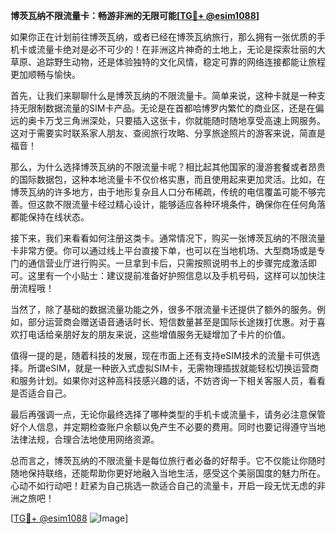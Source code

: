 **博茨瓦纳不限流量卡：畅游非洲的无限可能[[TG💪+ @esim1088](https://t.me/s/esim1088)]**

如果你正在计划前往博茨瓦纳，或者已经在博茨瓦纳旅行，那么拥有一张优质的手机卡或流量卡绝对是必不可少的！在非洲这片神奇的土地上，无论是探索壮丽的大草原、追踪野生动物，还是体验独特的文化风情，稳定可靠的网络连接都能让旅程更加顺畅与愉快。

首先，让我们来聊聊什么是博茨瓦纳的不限流量卡。简单来说，这种卡就是一种支持无限制数据流量的SIM卡产品。无论是在首都哈博罗内繁忙的商业区，还是在偏远的奥卡万戈三角洲深处，只要插入这张卡，你就能随时随地享受高速上网服务。这对于需要实时联系家人朋友、查阅旅行攻略、分享旅途照片的游客来说，简直是福音！

那么，为什么选择博茨瓦纳的不限流量卡呢？相比起其他国家的漫游套餐或者昂贵的国际数据包，这种本地流量卡不仅价格实惠，而且使用起来更加灵活。比如，在博茨瓦纳的许多地方，由于地形复杂且人口分布稀疏，传统的电信覆盖可能不够完善。但这款不限流量卡经过精心设计，能够适应各种环境条件，确保你在任何角落都能保持在线状态。

接下来，我们来看看如何注册这类卡。通常情况下，购买一张博茨瓦纳的不限流量卡非常方便。你可以通过线上平台直接下单，也可以在当地机场、大型商场或是专门的通信营业厅进行购买。一旦拿到卡后，只需按照说明书上的步骤完成激活即可。这里有一个小贴士：建议提前准备好护照信息以及手机号码，这样可以加快注册流程哦！

当然了，除了基础的数据流量功能之外，很多不限流量卡还提供了额外的服务。例如，部分运营商会赠送语音通话时长、短信数量甚至是国际长途拨打优惠。对于喜欢打电话给亲朋好友的朋友来说，这些增值服务无疑增加了卡片的价值。

值得一提的是，随着科技的发展，现在市面上还有支持eSIM技术的流量卡可供选择。所谓eSIM，就是一种嵌入式虚拟SIM卡，无需物理插拔就能轻松切换运营商和服务计划。如果你对这种高科技感兴趣的话，不妨咨询一下相关客服人员，看看是否适合自己。

最后再强调一点，无论你最终选择了哪种类型的手机卡或流量卡，请务必注意保管好个人信息，并定期检查账户余额以免产生不必要的费用。同时也要记得遵守当地法律法规，合理合法地使用网络资源。

总而言之，博茨瓦纳的不限流量卡是每位旅行者必备的好帮手。它不仅能让你随时随地保持联络，还能帮助你更好地融入当地生活，感受这个美丽国度的魅力所在。心动不如行动吧！赶紧为自己挑选一款适合自己的流量卡，开启一段无忧无虑的非洲之旅吧！

[[TG💪+ @esim1088](https://t.me/s/esim1088) ![Image](https://i.postimg.cc/4NQfJmqS/Snipaste-2025-05-13-00-14-12.png)]